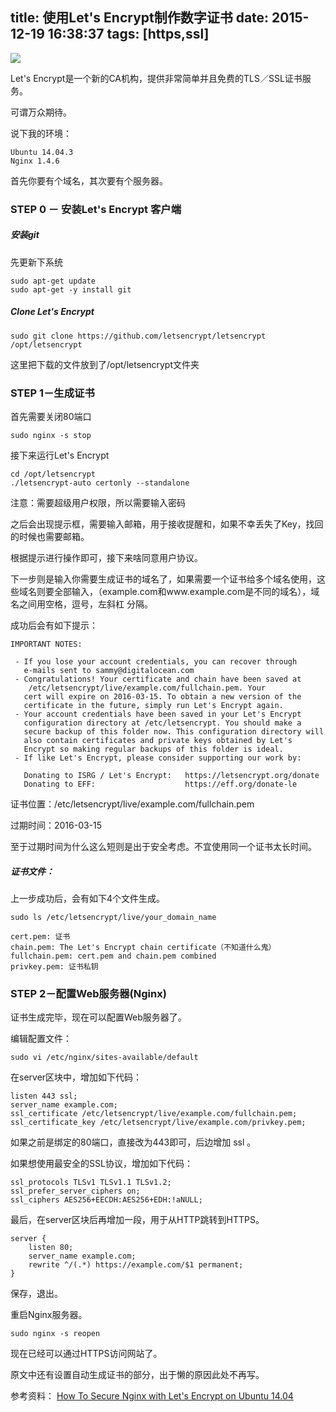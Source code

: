title: 使用Let's Encrypt制作数字证书
date: 2015-12-19 16:38:37
tags:  [https,ssl]
---
![](https://s.qichengzx.com/img/201512/https.png)

Let's Encrypt是一个新的CA机构，提供非常简单并且免费的TLS／SSL证书服务。

可谓万众期待。

说下我的环境：
	
	Ubuntu 14.04.3
	Nginx 1.4.6
	

首先你要有个域名，其次要有个服务器。

### STEP 0 － 安装Let's Encrypt 客户端
 
##### 安装git

先更新下系统

```
sudo apt-get update
sudo apt-get -y install git
```

##### Clone Let's Encrypt

```
sudo git clone https://github.com/letsencrypt/letsencrypt /opt/letsencrypt
```

这里把下载的文件放到了/opt/letsencrypt文件夹

### STEP 1－生成证书

首先需要关闭80端口

```
sudo nginx -s stop
```

接下来运行Let's Encrypt

```
cd /opt/letsencrypt
./letsencrypt-auto certonly --standalone
```

注意：需要超级用户权限，所以需要输入密码

之后会出现提示框，需要输入邮箱，用于接收提醒和，如果不幸丢失了Key，找回的时候也需要邮箱。

根据提示进行操作即可，接下来啥同意用户协议。

下一步则是输入你需要生成证书的域名了，如果需要一个证书给多个域名使用，这些域名则要全部输入，（example.com和www.example.com是不同的域名），域名之间用空格，逗号，左斜杠 分隔。

成功后会有如下提示：

```
IMPORTANT NOTES:

 - If you lose your account credentials, you can recover through
   e-mails sent to sammy@digitalocean.com
 - Congratulations! Your certificate and chain have been saved at
    /etc/letsencrypt/live/example.com/fullchain.pem. Your
   cert will expire on 2016-03-15. To obtain a new version of the
   certificate in the future, simply run Let's Encrypt again.
 - Your account credentials have been saved in your Let's Encrypt
   configuration directory at /etc/letsencrypt. You should make a
   secure backup of this folder now. This configuration directory will
   also contain certificates and private keys obtained by Let's
   Encrypt so making regular backups of this folder is ideal.
 - If like Let's Encrypt, please consider supporting our work by:

   Donating to ISRG / Let's Encrypt:   https://letsencrypt.org/donate
   Donating to EFF:                    https://eff.org/donate-le

```

证书位置：/etc/letsencrypt/live/example.com/fullchain.pem

过期时间：2016-03-15

至于过期时间为什么这么短则是出于安全考虑。不宜使用同一个证书太长时间。

##### 证书文件：

上一步成功后，会有如下4个文件生成。

    
```
sudo ls /etc/letsencrypt/live/your_domain_name
```


    cert.pem: 证书
    chain.pem: The Let's Encrypt chain certificate（不知道什么鬼）
    fullchain.pem: cert.pem and chain.pem combined
    privkey.pem: 证书私钥


### STEP 2－配置Web服务器(Nginx)

证书生成完毕，现在可以配置Web服务器了。

编辑配置文件：

```
sudo vi /etc/nginx/sites-available/default
```

在server区块中，增加如下代码：

```
listen 443 ssl;
server_name example.com;
ssl_certificate /etc/letsencrypt/live/example.com/fullchain.pem;
ssl_certificate_key /etc/letsencrypt/live/example.com/privkey.pem;
```

如果之前是绑定的80端口，直接改为443即可，后边增加 ssl 。

如果想使用最安全的SSL协议，增加如下代码：

```
ssl_protocols TLSv1 TLSv1.1 TLSv1.2;
ssl_prefer_server_ciphers on;
ssl_ciphers AES256+EECDH:AES256+EDH:!aNULL;
```

最后，在server区块后再增加一段，用于从HTTP跳转到HTTPS。

```
server {
    listen 80;
    server_name example.com;
    rewrite ^/(.*) https://example.com/$1 permanent;
}

```

保存，退出。

重启Nginx服务器。

```
sudo nginx -s reopen
```

现在已经可以通过HTTPS访问网站了。

原文中还有设置自动生成证书的部分，出于懒的原因此处不再写。

参考资料：
[How To Secure Nginx with Let's Encrypt on Ubuntu 14.04](https://www.digitalocean.com/community/tutorials/how-to-secure-nginx-with-let-s-encrypt-on-ubuntu-14-04)